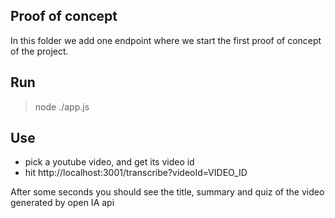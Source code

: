 ## Proof of concept

In this folder we add one endpoint where we start the first proof of concept of the project.

## Run

> node ./app.js


## Use

- pick a youtube video, and get its video id
- hit http://localhost:3001/transcribe?videoId=VIDEO_ID

After some seconds you should see the title, summary and quiz of the video generated by open IA api

